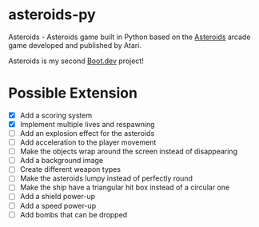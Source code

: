# asteroids-py

Asteroids - Asteroids game built in Python based on the [Asteroids](<https://en.wikipedia.org/wiki/Asteroids_(video_game)>) arcade game developed and published by Atari.

Asteroids is my second [Boot.dev](https://www.boot.dev) project!

# Possible Extension

- [x] Add a scoring system
- [x] Implement multiple lives and respawning
- [ ] Add an explosion effect for the asteroids
- [ ] Add acceleration to the player movement
- [ ] Make the objects wrap around the screen instead of disappearing
- [ ] Add a background image
- [ ] Create different weapon types
- [ ] Make the asteroids lumpy instead of perfectly round
- [ ] Make the ship have a triangular hit box instead of a circular one
- [ ] Add a shield power-up
- [ ] Add a speed power-up
- [ ] Add bombs that can be dropped
